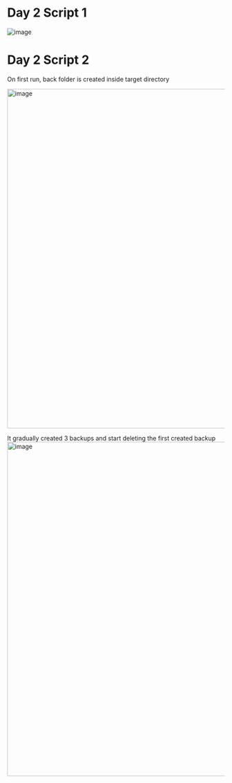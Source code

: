 # Day 2 Script 1

![image](https://github.com/paragpallavsingh/BashBlaze-7-Days-of-Bash-Scripting-Challenge/assets/40052830/2f95b658-aa3e-4936-8032-e5ec9443bf74)

# Day 2 Script 2

On first run, back folder is created inside target directory

<img width="784" alt="image" src="https://github.com/paragpallavsingh/BashBlaze-7-Days-of-Bash-Scripting-Challenge/assets/40052830/2aa54fce-2f4a-40de-b01b-8ac2ab6e8506">


It gradually created 3 backups and start deleting the first created backup
<img width="772" alt="image" src="https://github.com/paragpallavsingh/BashBlaze-7-Days-of-Bash-Scripting-Challenge/assets/40052830/6e99765c-d34a-4fdb-bf91-963b67db38b6">


